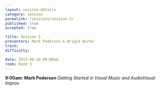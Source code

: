 ```yaml
---
layout: session-details
category: session
permalink: /sessions/session-1/
published: true
accepted: true

title: Session 1
presenters: Mark Pederson & Brigid Burke
track:
difficulty:

date: 2013-06-20 09:00am
room: Room 3
---
```


**9:00am: Mark Pederson**
_Getting Started in Visual Music and AudioVisual Improv_